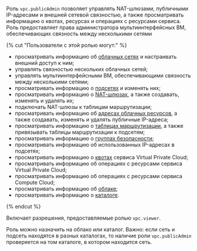 Роль `vpc.publicAdmin` позволяет управлять NAT-шлюзами, публичными IP-адресами и внешней сетевой связностью, а также просматривать информацию о квотах, ресурсах и операциях с ресурсами сервиса. Роль предоставляет права администратора мультиинтерфейсных ВМ, обеспечивающих связность между несколькими сетями

{% cut "Пользователи с этой ролью могут:" %}

* просматривать информацию об [облачных сетях](../../vpc/concepts/network.md#network) и настраивать внешний доступ к ним;
* управлять связностью нескольких облачных сетей;
* управлять мультиинтерфейсными ВМ, обеспечивающими связность между несколькими сетями;
* просматривать информацию о [подсетях](../../vpc/concepts/network.md#subnet) и изменять них;
* просматривать информацию о [NAT-шлюзах](../../vpc/concepts/gateways.md), а также создавать, изменять и удалять их;
* подключать NAT-шлюзы к таблицам маршрутизации;
* просматривать информацию об [адресах облачных ресурсов](../../vpc/concepts/address.md), а также создавать, изменять и удалять публичные IP-адреса;
* просматривать информацию о [таблицах маршрутизации](../../vpc/concepts/static-routes.md#rt-vpc), а также привязывать таблицы маршрутизации к подсетям;
* просматривать информацию о [группах безопасности](../../vpc/concepts/security-groups.md);
* просматривать информацию об использованных IP-адресах в подсетях;
* просматривать информацию о [квотах](../../vpc/concepts/limits.md#vpc-quotas) сервиса Virtual Private Cloud;
* просматривать информацию об операциях с ресурсами сервиса Virtual Private Cloud;
* просматривать информацию об операциях с ресурсами сервиса Compute Cloud;
* просматривать информацию об [облаке](../../resource-manager/concepts/resources-hierarchy.md#cloud);
* просматривать информацию о [каталоге](../../resource-manager/concepts/resources-hierarchy.md#folder).

{% endcut %}

Включает разрешения, предоставляемые ролью `vpc.viewer`.

Роль можно назначить на облако или каталог. Важно: если сеть и подсеть находятся в разных каталогах, то наличие роли `vpc.publicAdmin` проверяется на том каталоге, в котором находится сеть.